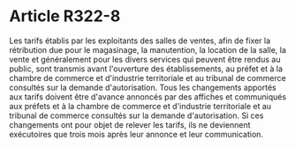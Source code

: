 # Article R322-8

Les tarifs établis par les exploitants des salles de ventes, afin de fixer la rétribution due pour le magasinage, la manutention, la location de la salle, la vente et généralement pour les divers services qui peuvent être rendus au public, sont transmis avant l'ouverture des établissements, au préfet et à la      chambre de commerce et d'industrie territoriale et au tribunal de commerce consultés sur la demande d'autorisation. Tous les changements apportés aux tarifs doivent être d'avance annoncés par des affiches et communiqués aux préfets et à la      chambre de commerce et d'industrie territoriale et au tribunal de commerce consultés sur la demande d'autorisation. Si ces changements ont pour objet de relever les tarifs, ils ne deviennent exécutoires que trois mois après leur annonce et leur communication.
